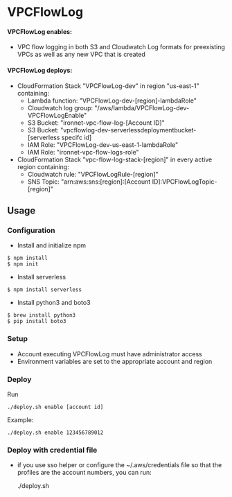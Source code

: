 # VPCFlowLog

#### VPCFlowLog enables:

- VPC flow logging in both S3 and Cloudwatch Log formats for preexisting VPCs as well as any new VPC that is created
 
#### VPCFlowLog deploys:
- CloudFormation Stack "VPCFlowLog-dev" in region "us-east-1" containing:
    - Lambda function: "VPCFlowLog-dev-[region]-lambdaRole"
    - Cloudwatch log group: "/aws/lambda/VPCFlowLog-dev-VPCFlowLogEnable"
    - S3 Bucket: "ironnet-vpc-flow-log-[Account ID]"
    - S3 Bucket: "vpcflowlog-dev-serverlessdeploymentbucket-[serverless specifc id]
    - IAM Role: "VPCFlowLog-dev-us-east-1-lambdaRole"
    - IAM Role: "ironnet-vpc-flow-logs-role"
- CloudFormation Stack "vpc-flow-log-stack-[region]" in every active region containing:
    - Cloudwatch rule: "VPCFlowLogRule-[region]"
    - SNS Topic: "arn:aws:sns:[region]:[Account ID]:VPCFlowLogTopic-[region]"

## Usage

### Configuration

- Install and initialize npm
```
$ npm install
$ npm init
```
- Install serverless
```
$ npm install serverless
```
- Install python3 and boto3
```
$ brew install python3
$ pip install boto3
```

### Setup

- Account executing VPCFlowLog must have administrator access
- Environment variables are set to the appropriate account and region

### Deploy

Run

    ./deploy.sh enable [account id]
    
Example:

    ./deploy.sh enable 123456789012


### Deploy with credential file

- if you use sso helper or configure the ~/.aws/credentials file so that the profiles are the account numbers, you can run:


    ./deploy.sh
